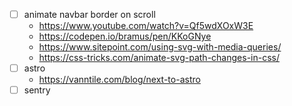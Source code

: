 - [ ] animate navbar border on scroll
  - https://www.youtube.com/watch?v=Qf5wdXOxW3E
  - https://codepen.io/bramus/pen/KKoGNye
  - https://www.sitepoint.com/using-svg-with-media-queries/
  - https://css-tricks.com/animate-svg-path-changes-in-css/
- [ ] astro
  - https://vanntile.com/blog/next-to-astro
- [ ] sentry
